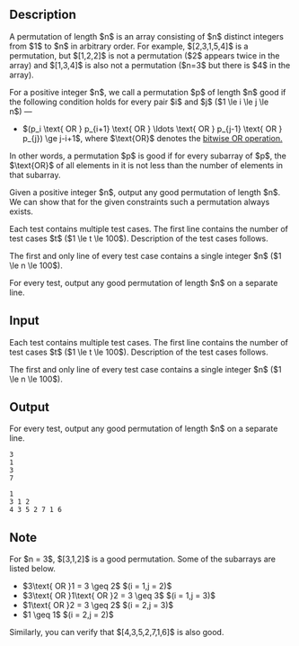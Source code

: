 ## Description

<div><p>A permutation of length $n$ is an array consisting of $n$ distinct integers from $1$ to $n$ in arbitrary order. For example, $[2,3,1,5,4]$ is a permutation, but $[1,2,2]$ is not a permutation ($2$ appears twice in the array) and $[1,3,4]$ is also not a permutation ($n=3$ but there is $4$ in the array).</p><p>For a positive integer $n$, we call a permutation $p$ of length $n$ <span class="tex-font-style-bf">good</span> if the following condition holds for every pair $i$ and $j$ ($1 \le i \le j \le n$)&nbsp;— </p><ul> <li> $(p_i \text{ OR } p_{i+1} \text{ OR } \ldots \text{ OR } p_{j-1} \text{ OR } p_{j}) \ge j-i+1$, where $\text{OR}$ denotes the <a href="https://en.wikipedia.org/wiki/Bitwise_operation#OR">bitwise OR operation.</a> </li></ul><p>In other words, a permutation $p$ is <span class="tex-font-style-bf">good</span> if for every subarray of $p$, the $\text{OR}$ of all elements in it is not less than the number of elements in that subarray. </p><p>Given a positive integer $n$, output any <span class="tex-font-style-bf">good</span> permutation of length $n$. We can show that for the given constraints such a permutation always exists.</p></div><div class="input-specification"><p>Each test contains multiple test cases. The first line contains the number of test cases $t$ ($1 \le t \le 100$). Description of the test cases follows.</p><p>The first and only line of every test case contains a single integer $n$ ($1 \le n \le 100$).</p></div><div class="output-specification"><p>For every test, output any <span class="tex-font-style-bf">good</span> permutation of length $n$ on a separate line. </p></div>

## Input

<p>Each test contains multiple test cases. The first line contains the number of test cases $t$ ($1 \le t \le 100$). Description of the test cases follows.</p><p>The first and only line of every test case contains a single integer $n$ ($1 \le n \le 100$).</p>

## Output

<p>For every test, output any <span class="tex-font-style-bf">good</span> permutation of length $n$ on a separate line. </p>





```input1
3
1
3
7
```




```output1
1
3 1 2
4 3 5 2 7 1 6
```



## Note

<p>For $n = 3$, $[3,1,2]$ is a good permutation. Some of the subarrays are listed below. </p><ul> <li> $3\text{ OR }1 = 3 \geq 2$ $(i = 1,j = 2)$ </li><li> $3\text{ OR }1\text{ OR }2 = 3 \geq 3$ $(i = 1,j = 3)$ </li><li> $1\text{ OR }2 = 3 \geq 2$ $(i = 2,j = 3)$ </li><li> $1 \geq 1$ $(i = 2,j = 2)$ </li></ul><p>Similarly, you can verify that $[4,3,5,2,7,1,6]$ is also good.</p>
